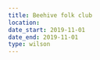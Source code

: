 ```yaml
---
title: Beehive folk club 
location:
date_start: 2019-11-01
date_end: 2019-11-01
type: wilson
---
```

